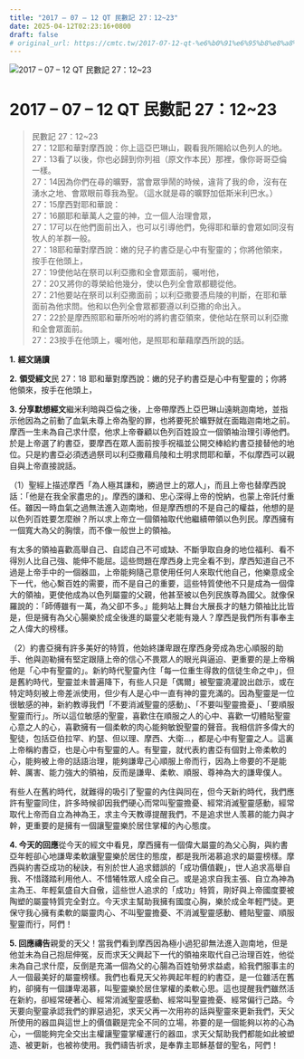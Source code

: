 ```yaml
---
title: "2017 – 07 – 12 QT 民數記 27：12~23"
date: 2025-04-12T02:23:16+0800
draft: false
# original_url: https://cmtc.tw/2017-07-12-qt-%e6%b0%91%e6%95%b8%e8%a8%98-27%ef%bc%9a1223
---
```


![2017 – 07 – 12 QT 民數記 27：12~23](/images/qt.jpg   "2017 – 07 – 12 QT 民數記 27：12~23")

# 2017 – 07 – 12 QT 民數記 27：12~23

> 民數記 27：12~23  
> 27：12耶和華對摩西說：你上這亞巴琳山，觀看我所賜給以色列人的地。  
> 27：13看了以後，你也必歸到你列祖（原文作本民）那裡，像你哥哥亞倫一樣。  
> 27：14因為你們在尋的曠野，當會眾爭鬧的時候，違背了我的命，沒有在湧水之地、會眾眼前尊我為聖。（這水就是尋的曠野加低斯米利巴水。）  
> 27：15摩西對耶和華說：  
> 27：16願耶和華萬人之靈的神，立一個人治理會眾，  
> 27：17可以在他們面前出入，也可以引導他們，免得耶和華的會眾如同沒有牧人的羊群一般。  
> 27：18耶和華對摩西說：嫩的兒子約書亞是心中有聖靈的；你將他領來，按手在他頭上，  
> 27：19使他站在祭司以利亞撒和全會眾面前，囑咐他，  
> 27：20又將你的尊榮給他幾分，使以色列全會眾都聽從他。  
> 27：21他要站在祭司以利亞撒面前；以利亞撒要憑烏陵的判斷，在耶和華面前為他求問。他和以色列全會眾都要遵以利亞撒的命出入。  
> 27：22於是摩西照耶和華所吩咐的將約書亞領來，使他站在祭司以利亞撒和全會眾面前。  
> 27：23按手在他頭上，囑咐他，是照耶和華藉摩西所說的話。

**1.** **經文誦讀**

**2.** **領受經文**民 27：18 耶和華對摩西說：嫩的兒子約書亞是心中有聖靈的；你將他領來，按手在他頭上，

**3. 分享默想經文**繼米利暗與亞倫之後，上帝帶摩西上亞巴琳山遠眺迦南地，並指示他因為之前動了血氣未尊上帝為聖的罪，也將要死於曠野就在面臨迦南地之前。摩西一生未為自己求什麼，他求上帝眷顧以色列百姓設立一個領袖治理引導他們。於是上帝選了約書亞，要摩西在眾人面前按手祝福並公開交棒給約書亞接替他的地位。只是約書亞必須透過祭司以利亞撒藉烏陵和土明求問耶和華，不似摩西可以親自與上帝直接說話。

（1）聖經上描述摩西「為人極其謙和，勝過世上的眾人」，而且上帝也替摩西說話：「他是在我全家盡忠的」。摩西的謙和、忠心深得上帝的悅納，也蒙上帝託付重任。雖因一時血氣之過無法進入迦南地，但是摩西想的不是自己的權益，他想的是以色列百姓要怎麼辦？所以求上帝立一個領袖取代他繼續帶領以色列民。摩西擁有一個寬大為父的胸懷，而不像一般世上的領袖。

有太多的領袖喜歡高舉自己、自認自己不可或缺、不斷爭取自身的地位福利、看不得別人比自己強、能伸不能屈。這些問題在摩西身上完全看不到，摩西知道自己不過是上帝手中的一個器皿，上帝能夠隨己意使用任何人來取代他自己，他樂意成全下一代，他心繫百姓的需要，而不是自己的重要，這些特質使他不只是成為一個偉大的領袖，更使他成為以色列屬靈的父親，他甚至被以色列民族尊為國父。就像保羅說的：「師傅雖有一萬，為父卻不多。」能夠站上舞台大展長才的魅力領袖比比皆是，但是擁有為父心腸樂於成全後進的屬靈父老能有幾人？摩西是我們所有事奉主之人偉大的榜樣。

（2）約書亞擁有許多美好的特質，他始終謙卑跟在摩西身旁成為忠心順服的助手、他與迦勒擁有堅定跟隨上帝的信心不畏眾人的眼光與逼迫、更重要的是上帝稱他是「心中有聖靈的」。新約時代聖靈內住「每一位重生得救的信徒生命之中」，但是舊約時代，聖靈並未普遍降下，有些人只是「偶爾」被聖靈澆灌說出啟示，或在特定時刻被上帝差派使用，但少有人是心中一直有神的靈充滿的。因為聖靈是一位很敏感的神，新約教導我們「不要消滅聖靈的感動」、「不要叫聖靈擔憂」、「要順服聖靈而行」。所以這位敏感的聖靈，喜歡住在順服之人的心中、喜歡一切體貼聖靈心意之人的心，喜歡擁有一個柔軟的肉心能夠敏銳聖靈的聲音。我相信許多偉大的聖徒，包括亞伯拉罕、約瑟、但以理、摩西、大衛…，都是心中有聖靈之人。這裏上帝稱約書亞，也是心中有聖靈的人。有聖靈，就代表約書亞有個對上帝柔軟的心，能夠被上帝的話語治理，能夠謙卑己心順服上帝而行，因為上帝要的不是能幹、厲害、能力強大的領袖，反而是謙卑、柔軟、順服、尊神為大的謙卑僕人。

有些人在舊約時代，就難得的吸引了聖靈的內住與同在，但今天新約時代，我們應許有聖靈同住，許多時候卻因我們硬心而常叫聖靈擔憂、經常消滅聖靈感動，經常取代上帝而自立為神為王，求主今天教導提醒我們，不是追求世人羡慕的能力與才幹，更重要的是擁有一個讓聖靈樂於居住掌權的內心態度。

**4. 今天的回應**從今天的經文中看見，摩西擁有一個偉大屬靈的為父心胸，與約書亞年輕卻心地謙卑柔軟讓聖靈樂於居住的態度，都是我所渴慕追求的屬靈榜樣。摩西與約書亞成功的秘訣，有別於世人追求錯誤的「成功價值觀」，世人追求高舉自我、不惜踐踏利用他人、不惜犧牲眾人成全自己。或是追求自我主張、自立為神為主為王、年輕氣盛自大自傲，這些世人追求的「成功」特質，剛好與上帝國度要被陶塑的屬靈特質完全對立。今天求主幫助我擁有國度心胸，樂於成全年輕門徒。更保守我心擁有柔軟的屬靈肉心、不叫聖靈擔憂、不消滅聖靈感動、體貼聖靈、順服聖靈而行，阿們！

**5. 回應禱告**親愛的天父！當我們看到摩西因為極小過犯卻無法進入迦南地，但是他並未為自己抱屈伸冤，反而求天父興起下一代的領袖來取代自己治理百姓，他從未為自己求什麼，反倒是充滿一個為父的心腸為百姓劬勞求益處，給我們服事主的人一個最美好的屬靈榜樣。我們也看見天父祢興起年輕的約書亞，是一位雖活在舊約，卻擁有一個謙卑渴慕，叫聖靈樂於居住掌權的柔軟心思。這也提醒我們雖然活在新約，卻經常硬著心、經常消滅聖靈感動、經常叫聖靈擔憂、經常偏行己路。今天要向聖靈承認我們的罪惡過犯，求天父再一次用祢的話與聖靈來更新我們，天父所使用的器皿與這世上的價值觀是完全不同的立場，祢要的是一個能夠以祢的心為心，一個能夠完全交出主權讓聖靈掌權運行的器皿，求天父幫助我們都能如此被塑造、被更新，也被祢使用。我們禱告祈求，是奉靠主耶穌基督的聖名，阿們！